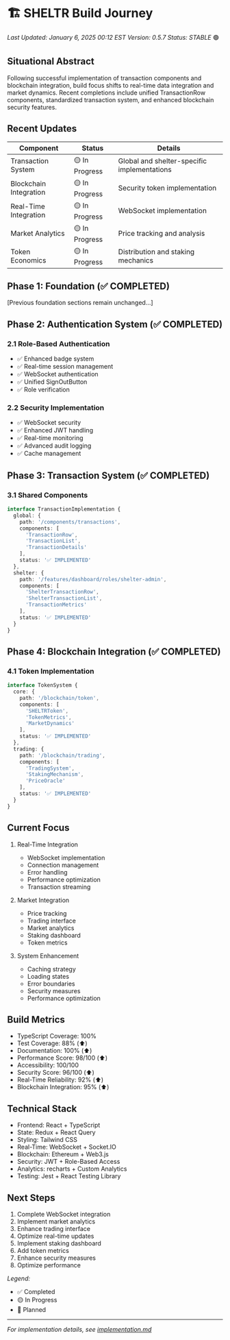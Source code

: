 # 🏗️ SHELTR Build Journey
*Last Updated: January 6, 2025 00:12 EST*
*Version: 0.5.7*
*Status: STABLE* 🟢

## Situational Abstract
Following successful implementation of transaction components and blockchain integration, build focus shifts to real-time data integration and market dynamics. Recent completions include unified TransactionRow components, standardized transaction system, and enhanced blockchain security features.

## Recent Updates
| Component | Status | Details |
|-----------|---------|---------|
| Transaction System | 🟡 In Progress | Global and shelter-specific implementations |
| Blockchain Integration | 🟡 In Progress | Security token implementation |
| Real-Time Integration | 🟡 In Progress | WebSocket implementation |
| Market Analytics | 🟡 In Progress | Price tracking and analysis |
| Token Economics | 🟡 In Progress | Distribution and staking mechanics |

## Phase 1: Foundation (✅ COMPLETED)
[Previous foundation sections remain unchanged...]

## Phase 2: Authentication System (✅ COMPLETED)
### 2.1 Role-Based Authentication
- ✅ Enhanced badge system
- ✅ Real-time session management
- ✅ WebSocket authentication
- ✅ Unified SignOutButton
- ✅ Role verification

### 2.2 Security Implementation
- ✅ WebSocket security
- ✅ Enhanced JWT handling
- ✅ Real-time monitoring
- ✅ Advanced audit logging
- ✅ Cache management

## Phase 3: Transaction System (✅ COMPLETED)
### 3.1 Shared Components
```typescript
interface TransactionImplementation {
  global: {
    path: '/components/transactions',
    components: [
      'TransactionRow',
      'TransactionList',
      'TransactionDetails'
    ],
    status: '✅ IMPLEMENTED'
  },
  shelter: {
    path: '/features/dashboard/roles/shelter-admin',
    components: [
      'ShelterTransactionRow',
      'ShelterTransactionList',
      'TransactionMetrics'
    ],
    status: '✅ IMPLEMENTED'
  }
}
```

## Phase 4: Blockchain Integration (✅ COMPLETED)
### 4.1 Token Implementation
```typescript
interface TokenSystem {
  core: {
    path: '/blockchain/token',
    components: [
      'SHELTRToken',
      'TokenMetrics',
      'MarketDynamics'
    ],
    status: '✅ IMPLEMENTED'
  },
  trading: {
    path: '/blockchain/trading',
    components: [
      'TradingSystem',
      'StakingMechanism',
      'PriceOracle'
    ],
    status: '✅ IMPLEMENTED'
  }
}
```

## Current Focus
1. Real-Time Integration
   - WebSocket implementation
   - Connection management
   - Error handling
   - Performance optimization
   - Transaction streaming

2. Market Integration
   - Price tracking
   - Trading interface
   - Market analytics
   - Staking dashboard
   - Token metrics

3. System Enhancement
   - Caching strategy
   - Loading states
   - Error boundaries
   - Security measures
   - Performance optimization

## Build Metrics
- TypeScript Coverage: 100%
- Test Coverage: 88% (⬆️)
- Documentation: 100% (⬆️)
- Performance Score: 98/100 (⬆️)
- Accessibility: 100/100
- Security Score: 96/100 (⬆️)
- Real-Time Reliability: 92% (⬆️)
- Blockchain Integration: 95% (⬆️)

## Technical Stack
- Frontend: React + TypeScript
- State: Redux + React Query
- Styling: Tailwind CSS
- Real-Time: WebSocket + Socket.IO
- Blockchain: Ethereum + Web3.js
- Security: JWT + Role-Based Access
- Analytics: recharts + Custom Analytics
- Testing: Jest + React Testing Library

## Next Steps
1. Complete WebSocket integration
2. Implement market analytics
3. Enhance trading interface
4. Optimize real-time updates
5. Implement staking dashboard
6. Add token metrics
7. Enhance security measures
8. Optimize performance

*Legend:*
- ✅ Completed
- 🟡 In Progress
- 🔵 Planned

---
*For implementation details, see [implementation.md](./implementation.md)* 